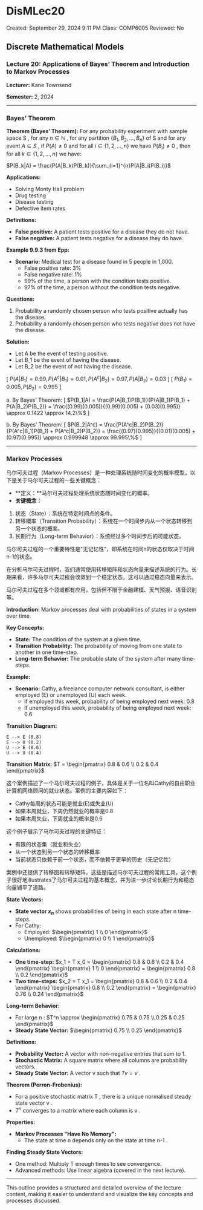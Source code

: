 # DisMLec20

Created: September 29, 2024 9:11 PM
Class: COMP6005
Reviewed: No

## Discrete Mathematical Models

### Lecture 20: Applications of Bayes’ Theorem and Introduction to Markov Processes

**Lecturer:** Kane Townsend

**Semester:** 2, 2024

---

### Bayes’ Theorem

**Theorem (Bayes’ Theorem):**
For any probability experiment with sample space  S , for any  $n \in \mathbb{N}$ , for any partition $\{B_1, B_2, \ldots, B_n\}$ of  S  and for any event  $A \subseteq S$ , if  $P(A) \neq 0$  and for all  $i \in \{1, 2, \ldots, n\}$  we have  $P(B_i) \neq 0$ , then for all  $k \in \{1, 2, \ldots, n\}$  we have:

$P(B_k|A) = \frac{P(A|B_k)P(B_k)}{\sum_{i=1}^{n}P(A|B_i)P(B_i)}$

**Applications:**

- Solving Monty Hall problem
- Drug testing
- Disease testing
- Defective item rates

**Definitions:**

- **False positive:** A patient tests positive for a disease they do not have.
- **False negative:** A patient tests negative for a disease they do have.

**Example 9.9.3 from Epp:**

- **Scenario:** Medical test for a disease found in 5 people in 1,000.
    - False positive rate: 3%
    - False negative rate: 1%
    - 99% of the time, a person with the condition tests positive.
    - 97% of the time, a person without the condition tests negative.

**Questions:**

1. Probability a randomly chosen person who tests positive actually has the disease.
2. Probability a randomly chosen person who tests negative does not have the disease.

**Solution:**

- Let  A  be the event of testing positive.
- Let  B_1  be the event of having the disease.
- Let  B_2  be the event of not having the disease.

\[ $P(A|B_1) = 0.99, P(A^c|B_1) = 0.01, P(A^c|B_2) = 0.97, P(A|B_2) = 0.03$ \]
\[ $P(B_1) = 0.005, P(B_2) = 0.995$ \]

a. By Bayes’ Theorem:
\[ $P(B_1|A) = \frac{P(A|B_1)P(B_1)}{P(A|B_1)P(B_1) + P(A|B_2)P(B_2)} = \frac{(0.99)(0.005)}{(0.99)(0.005) + (0.03)(0.995)} \approx 0.1422 \approx 14.2\%$ \]

b. By Bayes’ Theorem:
\[ $P(B_2|A^c) = \frac{P(A^c|B_2)P(B_2)}{P(A^c|B_1)P(B_1) + P(A^c|B_2)P(B_2)} = \frac{(0.97)(0.995)}{(0.01)(0.005) + (0.97)(0.995)} \approx 0.999948 \approx 99.995\%$ \]

---

### Markov Processes

马尔可夫过程（Markov Processes）是一种处理系统随时间变化的概率模型。以下是关于马尔可夫过程的一些关键概念：

- **定义：**马尔可夫过程处理系统状态随时间变化的概率。
- **关键概念：**
1. 状态（State）：系统在特定时间点的条件。
2. 转移概率（Transition Probability）：系统在一个时间步内从一个状态转移到另一个状态的概率。
3. 长期行为（Long-term Behavior）：系统经过多个时间步后的可能状态。

马尔可夫过程的一个重要特性是"无记忆性"，即系统在时间n的状态仅取决于时间n-1的状态。

在分析马尔可夫过程时，我们通常使用转移矩阵和状态向量来描述系统的行为。长期来看，许多马尔可夫过程会收敛到一个稳定状态，这可以通过稳态向量来表示。

马尔可夫过程在多个领域都有应用，包括但不限于金融建模、天气预报、语音识别等。

**Introduction:**
Markov processes deal with probabilities of states in a system over time.

**Key Concepts:**

- **State:** The condition of the system at a given time.
- **Transition Probability:** The probability of moving from one state to another in one time-step.
- **Long-term Behavior:** The probable state of the system after many time-steps.

**Example:**

- **Scenario:** Cathy, a freelance computer network consultant, is either employed (E) or unemployed (U) each week.
    - If employed this week, probability of being employed next week: 0.8
    - If unemployed this week, probability of being employed next week: 0.6

**Transition Diagram:**

```
E --> E (0.8)
E --> U (0.2)
U --> E (0.6)
U --> U (0.4)

```

**Transition Matrix:**
 $T = \begin{pmatrix}
0.8 & 0.6 \\
0.2 & 0.4
\end{pmatrix}$ 

这个案例描述了一个马尔可夫过程的例子，具体是关于一位名叫Cathy的自由职业计算机网络顾问的就业状态。案例的主要内容如下：

- Cathy每周的状态可能是就业(E)或失业(U)
- 如果本周就业，下周仍然就业的概率是0.8
- 如果本周失业，下周就业的概率是0.6

这个例子展示了马尔可夫过程的关键特征：

- 有限的状态集（就业和失业）
- 从一个状态到另一个状态的转移概率
- 当前状态只依赖于前一个状态，而不依赖于更早的历史（无记忆性）

案例中还提供了转移图和转移矩阵，这些是描述马尔可夫过程的常用工具。这个例子很好地illustrates了马尔可夫过程的基本概念，并为进一步讨论长期行为和稳态向量铺平了道路。

**State Vectors:**

- **State vector  $x_n$**  shows probabilities of being in each state after  n  time-steps.
- For Cathy:
    - Employed:  $\begin{pmatrix} 1 \\ 0 \end{pmatrix}$
    - Unemployed:  $\begin{pmatrix} 0 \\ 1 \end{pmatrix}$

**Calculations:**

- **One time-step:**
 $x_1 = T x_0 = \begin{pmatrix}
0.8 & 0.6 \\
0.2 & 0.4
\end{pmatrix} \begin{pmatrix} 1 \\ 0 \end{pmatrix} = \begin{pmatrix} 0.8 \\ 0.2 \end{pmatrix}$
- **Two time-steps:**
$x_2 = T x_1 = \begin{pmatrix}
0.8 & 0.6 \\
0.2 & 0.4
\end{pmatrix} \begin{pmatrix} 0.8 \\ 0.2 \end{pmatrix} = \begin{pmatrix} 0.76 \\ 0.24 \end{pmatrix}$

**Long-term Behavior:**

- For large  n :
 $T^n \approx \begin{pmatrix}
0.75 & 0.75 \\
0.25 & 0.25
\end{pmatrix}$
- **Steady State Vector:**
 $\begin{pmatrix} 0.75 \\ 0.25 \end{pmatrix}$

**Definitions:**

- **Probability Vector:** A vector with non-negative entries that sum to 1.
- **Stochastic Matrix:** A square matrix where all columns are probability vectors.
- **Steady State Vector:** A vector  v  such that  $T v = v$ .

**Theorem (Perron-Frobenius):**

- For a positive stochastic matrix  T , there is a unique normalised steady state vector  v .
- $T^n$  converges to a matrix where each column is  v .

**Properties:**

- **Markov Processes "Have No Memory":**
    - The state at time  n  depends only on the state at time  n-1 .

**Finding Steady State Vectors:**

- One method: Multiply  T  enough times to see convergence.
- Advanced methods: Use linear algebra (covered in the next lecture).

---

This outline provides a structured and detailed overview of the lecture content, making it easier to understand and visualize the key concepts and processes discussed.